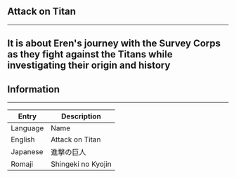 ## Attack on Titan ##
---
It is about Eren's journey with the Survey Corps as they fight against the Titans while investigating their origin and history
---
## Information ##
---

| Entry | Description |
| ----------- | ----------- |
| Language | Name |
| English | Attack on Titan |
| Japanese | 進撃の巨人 |
| Romaji | Shingeki no Kyojin |

